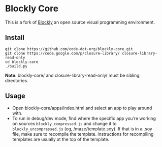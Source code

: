 # Blockly Core

This is a fork of [Blockly](https://code.google.com/p/blockly/) an open source visual programming environment.


## Install

```
git clone https://github.com/code-dot-org/blockly-core.git
git clone https://code.google.com/p/closure-library/ closure-library-read-only
cd blockly-core
./build.py
```

__Note__: blockly-core/ and closure-library-read-only/ must be sibling directories.


## Usage

- Open blockly-core/apps/index.html and select an app to play around with.
- To run in debug/dev mode, find where the specific app you're working on sources `blockly_compressed.js` and change it to `blockly_uncompressed.js` (eg, /maze/template.soy). If that is in a .soy file, make sure to recompile the template. Instructions for recompiling templates are usually at the top of the template.

